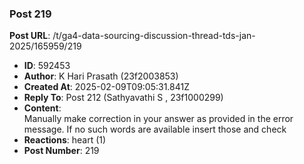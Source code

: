 ### Post 219
**Post URL**: /t/ga4-data-sourcing-discussion-thread-tds-jan-2025/165959/219
- **ID**: 592453
- **Author**: K Hari Prasath (23f2003853)
- **Created At**: 2025-02-09T09:05:31.841Z
- **Reply To**: Post 212 (Sathyavathi S , 23f1000299)
- **Content**:  
  Manually make correction in your answer as provided in the error message. If no such words are available insert those and check
- **Reactions**: heart (1)
- **Post Number**: 219

